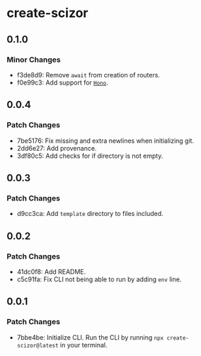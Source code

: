 # create-scizor

## 0.1.0

### Minor Changes

- f3de8d9: Remove `await` from creation of routers.
- f0e99c3: Add support for [`Hono`](https://hono.dev).

## 0.0.4

### Patch Changes

- 7be5176: Fix missing and extra newlines when initializing git.
- 2dd6e27: Add provenance.
- 3df80c5: Add checks for if directory is not empty.

## 0.0.3

### Patch Changes

- d9cc3ca: Add `template` directory to files included.

## 0.0.2

### Patch Changes

- 41dc0f8: Add README.
- c5c91fa: Fix CLI not being able to run by adding `env` line.

## 0.0.1

### Patch Changes

- 7bbe4be: Initialize CLI. Run the CLI by running `npx create-scizor@latest` in your terminal.
